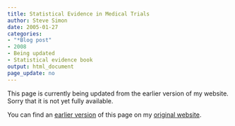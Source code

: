 ```yaml
---
title: Statistical Evidence in Medical Trials
author: Steve Simon
date: 2005-01-27
categories:
- "*Blog post"
- 2008
- Being updated
- Statistical evidence book
output: html_document
page_update: no
---
```


This page is currently being updated from the earlier version of my website. Sorry that it is not yet fully available.

<!---More--->


You can find an [earlier version][sim1] of this page on my [original website][sim2].

[sim1]: http://www.pmean.com/08/evidence.html
[sim2]: http://www.pmean.com/original_site.html
